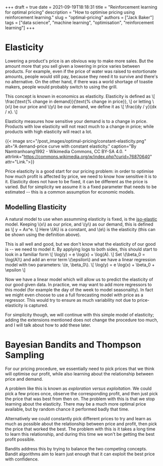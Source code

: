 +++ 
draft = true
date = 2021-09-19T18:18:31
title = "Reinforcement learning for optimal pricing"
description = "How to optimise pricing using reinforcement learning."
slug = "optimal-pricing"
authors = ["Jack Baker"]
tags = ["data science", "machine learning", "optimisation", "reinforcement learning"]
+++


# Elasticity

Lowering a product's price is an obvious way to make more sales. But the amount more that you sell given a lowering in price varies between products. For example, even if the price of water was raised to extortionate amounts, people would still pay, because they need it to survive and there's no alternative. On the other hand, if there was a world shortage of toastie makers, people would probably switch to using the grill.

This concept is known in economics as elasticity. Elasticity is defined as
\\[
    \frac{\text{% change in demand}}{\text{% change in price}},
\\]
or letting \\(x\\) be our price and \\(y\\) be our demand, we define it as
\\[
    \frac{dy / y}{dx / x}.
\\]

Elasticity measures how sensitive your demand is to a change in price. Products with low elasticity will not react much to a change in price; while products with high elasticity will react a lot.

{{< image src="/post_images/optimal-pricing/constant-elasticity.png" alt="A demand-price curve with constant elasticity." caption="By Namtranhoang1992 - Wikimedia Commons, CC BY-SA 4.0. " attrlink="https://commons.wikimedia.org/w/index.php?curid=76870640" attr="Link.">}}

Price elasticity is a good start for our pricing problem: in order to optimise how much profit is affected by price, we need to know how sensitive it is to it. Elasticity does not have to be fixed, it can be different as the price is varied. But for simplicity we assume it is a fixed parameter that needs to be estimated -- this is a common assumption for economic models.


## Modelling Elasticity

A natural model to use when assumming elasticity is fixed, is the [iso-elastic](https://en.wikipedia.org/wiki/Isoelastic_function) model. Keeping \\(x\\) as our price, and \\(y\\) as our demand, this is defined as
\\[
    y = Ax^e.
\\]
Here \\(A\\) is a constant, and \\(e\\) is the elasticity (this can be shown using the definition above).

This is all well and good, but we don't know what the elasticity of our good is -- we need to model it. By applying logs to both sides, this should start to look in a familiar form
\\[
    \log(y) = e \log(x) + \log(A).
\\]
Set \\(\beta_0 = \log(A)\\) and add an error term \\(\epsilon\\) and we have a linear regression model with two parameters: \\(e, \beta_0\\).
\\[
    \log(y) = e \log(x) + \beta_0 + \epsilon
\\]

Now we have a linear model which will allow us to predict the elasticity of our good given data. In practice, we may want to add more regressors to this model (for example the day of the week to model seasonality). In fact we might even choose to use a full forecasting model with price as a regressor. This would try to ensure as much variability not due to price-elasticity is captured.

For simplicity though, we will continue with this simple model of elasticity; adding the extensions mentioned does not change the procedure too much, and I will talk about how to add these later.


# Bayesian Bandits and Thompson Sampling


For our pricing procedure, we essentially need to pick prices that we think will optimise our profit, while also learning about the relationship between price and demand.

A problem like this is known as *exploration versus exploitation*. We could pick a few prices once, observe the corresponding profit, and then just pick the price that was best from then on. The problem with this is that we stop learning about the elasticity. There may be a much more optimal price available, but by random chance it performed badly that time.

Alternatively we could constantly pick different prices to try and learn as much as possible about the relationship between price and profit, then pick the price that worked the best. The problem with this is it takes a long time to learn this relationship, and during this time we won't be getting the best profit possible.

Bandits address this by trying to balance the two competing concepts. Bandit algorithms aim to learn just enough that it can exploit the best price with confidence.